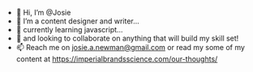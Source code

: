 - 👋 Hi, I’m @Josie
- 👀  I’m a content designer and writer...
- 🌱 currently learning javascript...
- 💞️ and looking to collaborate on anything that will build my skill set!
- 📫 Reach me on josie.a.newman@gmail.com or read my some of my content at https://imperialbrandsscience.com/our-thoughts/ 
<!---
JosieAilsa/JosieAilsa is a ✨ special ✨ repository because its `README.md` (this file) appears on your GitHub profile.
You can click the Preview link to take a look at your changes.
--->
